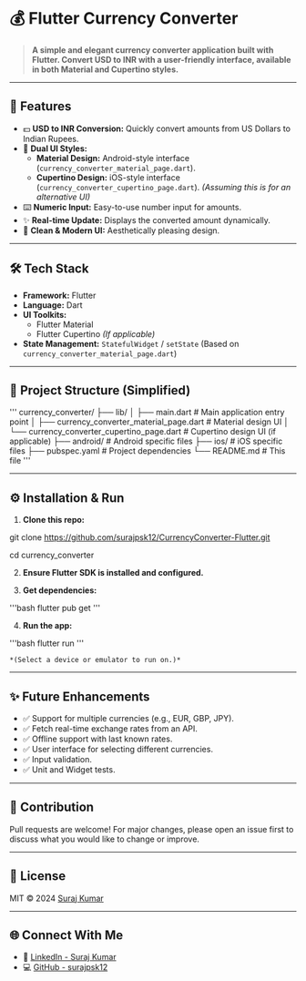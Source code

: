 # 💰 Flutter Currency Converter

> **A simple and elegant currency converter application built with Flutter. Convert USD to INR with a user-friendly interface, available in both Material and Cupertino styles.**

---

## 🚀 Features

- 💵 **USD to INR Conversion:** Quickly convert amounts from US Dollars to Indian Rupees.
- 📱 **Dual UI Styles:**
    -   **Material Design:** Android-style interface (`currency_converter_material_page.dart`).
    -   **Cupertino Design:** iOS-style interface (`currency_converter_cupertino_page.dart`). *(Assuming this is for an alternative UI)*
- ⌨️ **Numeric Input:** Easy-to-use number input for amounts.
- ✨ **Real-time Update:** Displays the converted amount dynamically.
- 🎨 **Clean & Modern UI:** Aesthetically pleasing design.

---

## 🛠️ Tech Stack

- **Framework:** Flutter
- **Language:** Dart
- **UI Toolkits:**
    -   Flutter Material
    -   Flutter Cupertino *(If applicable)*
- **State Management:** `StatefulWidget` / `setState` (Based on `currency_converter_material_page.dart`)

---

## 📁 Project Structure (Simplified)


'''
currency_converter/
├── lib/
│   ├── main.dart                             # Main application entry point
│   ├── currency_converter_material_page.dart # Material design UI
│   └── currency_converter_cupertino_page.dart # Cupertino design UI (if applicable)
├── android/                                # Android specific files
├── ios/                                    # iOS specific files
├── pubspec.yaml                            # Project dependencies
└── README.md                               # This file
'''


---

## ⚙️ Installation & Run

1.  **Clone this repo:**
    

git clone https://github.com/surajpsk12/CurrencyConverter-Flutter.git 

cd currency_converter



2.  **Ensure Flutter SDK is installed and configured.**

3.  **Get dependencies:**
    
'''bash
flutter pub get
'''


4.  **Run the app:**
    
'''bash
flutter run
'''

    *(Select a device or emulator to run on.)*

---

## ✨ Future Enhancements

*   ✅ Support for multiple currencies (e.g., EUR, GBP, JPY).
*   ✅ Fetch real-time exchange rates from an API.
*   ✅ Offline support with last known rates.
*   ✅ User interface for selecting different currencies.
*   ✅ Input validation.
*   ✅ Unit and Widget tests.

---

## 🤝 Contribution

Pull requests are welcome! For major changes, please open an issue first to discuss what you would like to change or improve.

---

## 📜 License

MIT © 2024 [Suraj Kumar](https://github.com/surajpsk12)

---

## 🌐 Connect With Me

*   🔗 [LinkedIn - Suraj Kumar](https://www.linkedin.com/in/surajvansh12/)
*   💻 [GitHub - surajpsk12](https://github.com/surajpsk12)
